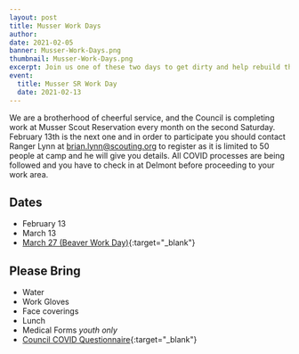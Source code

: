 ```yaml
---
layout: post
title: Musser Work Days
author:
date: 2021-02-05
banner: Musser-Work-Days.png
thumbnail: Musser-Work-Days.png
excerpt: Join us one of these two days to get dirty and help rebuild these grounds.
event:
  title: Musser SR Work Day
  date: 2021-02-13
---
```


We are a brotherhood of cheerful service, and the Council is completing work at Musser Scout Reservation every month on the second Saturday.  February 13th is the next one and in order to participate you should contact Ranger Lynn at brian.lynn@scouting.org to register as it is limited to 50 people at camp and he will give you details.  All COVID processes are being followed and you have to check in at Delmont before proceeding to your work area.

## Dates
- February 13
- March 13
- [March 27 (Beaver Work Day)](http://colbsa.doubleknot.com/registration/calendardetail.aspx?activitykey=2767020&orgkey=541){:target="_blank"}

## Please Bring
- Water
- Work Gloves
- Face coverings
- Lunch
- Medical Forms *youth only*
- [Council COVID Questionnaire](https://docs.google.com/document/d/1lOQwzgRHTjeNazHFIY9_yl63192nllqwsivWf092Pto/edit){:target="_blank"}
